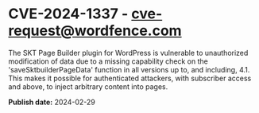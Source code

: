 # CVE-2024-1337 - cve-request@wordfence.com

The SKT Page Builder plugin for WordPress is vulnerable to unauthorized modification of data due to a missing capability check on the 'saveSktbuilderPageData' function in all versions up to, and including, 4.1. This makes it possible for authenticated attackers, with subscriber access and above, to inject arbitrary content into pages.

**Publish date:** 2024-02-29
